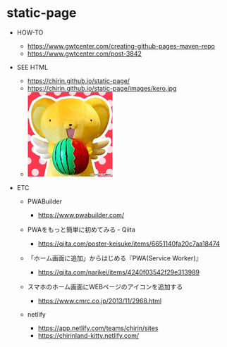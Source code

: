 # static-page

- HOW-TO
  - https://www.gwtcenter.com/creating-github-pages-maven-repo
  - https://www.gwtcenter.com/post-3842

- SEE HTML
  - https://chirin.github.io/static-page/
  - https://chirin.github.io/static-page/images/kero.jpg
  - ![FACE](/images/kero.jpg)

- ETC
  - PWABuilder
    - https://www.pwabuilder.com/

  - PWAをもっと簡単に初めてみる - Qiita
    - https://qiita.com/poster-keisuke/items/6651140fa20c7aa18474

  - 「ホーム画面に追加」からはじめる『PWA(Service Worker)』
    - https://qiita.com/narikei/items/4240f03542f29e313989

  - スマホのホーム画面にWEBページのアイコンを追加する
    - https://www.cmrc.co.jp/2013/11/2968.html

  - netlify
    - https://app.netlify.com/teams/chirin/sites
    - https://chirinland-kitty.netlify.com/
